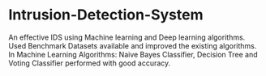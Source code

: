 # Intrusion-Detection-System
An effective IDS using Machine learning and Deep learning algorithms. 
Used Benchmark Datasets available and improved the existing algorithms.
In Machine Learning Algorithms: Naive Bayes Classifier, Decision Tree and Voting Classifier performed with good accuracy.
